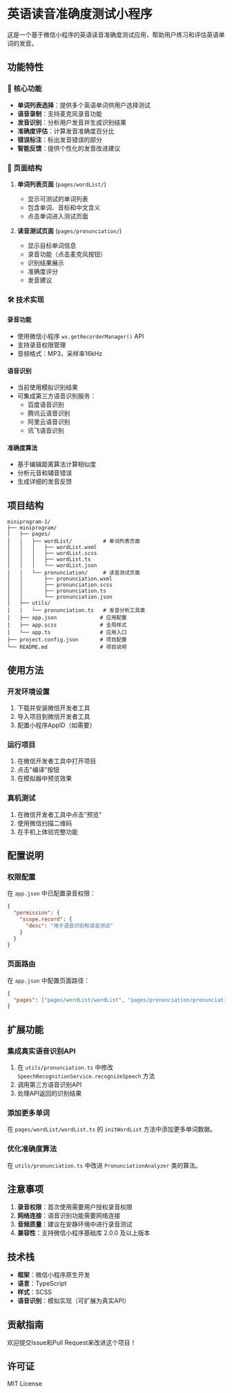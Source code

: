 # 英语读音准确度测试小程序

这是一个基于微信小程序的英语读音准确度测试应用，帮助用户练习和评估英语单词的发音。

## 功能特性

### 🎯 核心功能

- **单词列表选择**：提供多个英语单词供用户选择测试
- **语音录制**：支持麦克风录音功能
- **发音识别**：分析用户发音并生成识别结果
- **准确度评估**：计算发音准确度百分比
- **错误标注**：标出发音错误的部分
- **智能反馈**：提供个性化的发音改进建议

### 📱 页面结构

1. **单词列表页面** (`pages/wordList/`)
   - 显示可测试的单词列表
   - 包含单词、音标和中文含义
   - 点击单词进入测试页面

2. **读音测试页面** (`pages/pronunciation/`)
   - 显示目标单词信息
   - 录音功能（点击麦克风按钮）
   - 识别结果展示
   - 准确度评分
   - 发音建议

### 🛠 技术实现

#### 录音功能

- 使用微信小程序 `wx.getRecorderManager()` API
- 支持录音权限管理
- 音频格式：MP3，采样率16kHz

#### 语音识别

- 当前使用模拟识别结果
- 可集成第三方语音识别服务：
  - 百度语音识别
  - 腾讯云语音识别
  - 阿里云语音识别
  - 讯飞语音识别

#### 准确度算法

- 基于编辑距离算法计算相似度
- 分析元音和辅音错误
- 生成详细的发音反馈

## 项目结构

```
miniprogram-1/
├── miniprogram/
│   ├── pages/
│   │   ├── wordList/          # 单词列表页面
│   │   │   ├── wordList.wxml
│   │   │   ├── wordList.scss
│   │   │   ├── wordList.ts
│   │   │   └── wordList.json
│   │   └── pronunciation/     # 读音测试页面
│   │       ├── pronunciation.wxml
│   │       ├── pronunciation.scss
│   │       ├── pronunciation.ts
│   │       └── pronunciation.json
│   ├── utils/
│   │   └── pronunciation.ts   # 发音分析工具类
│   ├── app.json              # 应用配置
│   ├── app.scss              # 全局样式
│   └── app.ts                # 应用入口
├── project.config.json       # 项目配置
└── README.md                 # 项目说明
```

## 使用方法

### 开发环境设置

1. 下载并安装微信开发者工具
2. 导入项目到微信开发者工具
3. 配置小程序AppID（如需要）

### 运行项目

1. 在微信开发者工具中打开项目
2. 点击"编译"按钮
3. 在模拟器中预览效果

### 真机测试

1. 在微信开发者工具中点击"预览"
2. 使用微信扫描二维码
3. 在手机上体验完整功能

## 配置说明

### 权限配置

在 `app.json` 中已配置录音权限：

```json
{
  "permission": {
    "scope.record": {
      "desc": "用于语音识别和读音测试"
    }
  }
}
```

### 页面路由

在 `app.json` 中配置页面路径：

```json
{
  "pages": ["pages/wordList/wordList", "pages/pronunciation/pronunciation"]
}
```

## 扩展功能

### 集成真实语音识别API

1. 在 `utils/pronunciation.ts` 中修改 `SpeechRecognitionService.recognizeSpeech` 方法
2. 调用第三方语音识别API
3. 处理API返回的识别结果

### 添加更多单词

在 `pages/wordList/wordList.ts` 的 `initWordList` 方法中添加更多单词数据。

### 优化准确度算法

在 `utils/pronunciation.ts` 中改进 `PronunciationAnalyzer` 类的算法。

## 注意事项

1. **录音权限**：首次使用需要用户授权录音权限
2. **网络连接**：语音识别功能需要网络连接
3. **音频质量**：建议在安静环境中进行录音测试
4. **兼容性**：支持微信小程序基础库 2.0.0 及以上版本

## 技术栈

- **框架**：微信小程序原生开发
- **语言**：TypeScript
- **样式**：SCSS
- **语音识别**：模拟实现（可扩展为真实API）

## 贡献指南

欢迎提交Issue和Pull Request来改进这个项目！

## 许可证

MIT License

